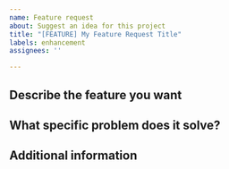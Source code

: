 ```yaml
---
name: Feature request
about: Suggest an idea for this project
title: "[FEATURE] My Feature Request Title"
labels: enhancement
assignees: ''

---
```


## Describe the feature you want



## What specific problem does it solve?



## Additional information
